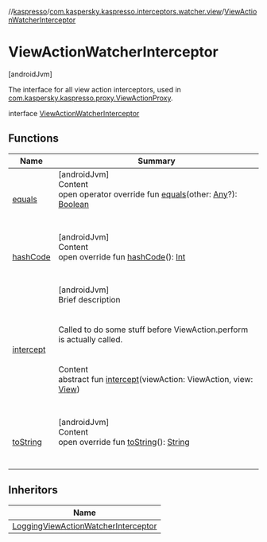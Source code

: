 //[kaspresso](../../index.md)/[com.kaspersky.kaspresso.interceptors.watcher.view](../index.md)/[ViewActionWatcherInterceptor](index.md)



# ViewActionWatcherInterceptor  
 [androidJvm] 

The interface for all view action interceptors, used in [com.kaspersky.kaspresso.proxy.ViewActionProxy](../../com.kaspersky.kaspresso.proxy/-view-action-proxy/index.md).

interface [ViewActionWatcherInterceptor](index.md)   


## Functions  
  
|  Name|  Summary| 
|---|---|
| [equals](https://kotlinlang.org/api/latest/jvm/stdlib/kotlin/-any/equals.html)| [androidJvm]  <br>Content  <br>open operator override fun [equals](https://kotlinlang.org/api/latest/jvm/stdlib/kotlin/-any/equals.html)(other: [Any](https://kotlinlang.org/api/latest/jvm/stdlib/kotlin/-any/index.html)?): [Boolean](https://kotlinlang.org/api/latest/jvm/stdlib/kotlin/-boolean/index.html)  <br><br><br>
| [hashCode](https://kotlinlang.org/api/latest/jvm/stdlib/kotlin/-any/hash-code.html)| [androidJvm]  <br>Content  <br>open override fun [hashCode](https://kotlinlang.org/api/latest/jvm/stdlib/kotlin/-any/hash-code.html)(): [Int](https://kotlinlang.org/api/latest/jvm/stdlib/kotlin/-int/index.html)  <br><br><br>
| [intercept](intercept.md)| [androidJvm]  <br>Brief description  <br><br><br>Called to do some stuff before ViewAction.perform is actually called.<br><br>  <br>Content  <br>abstract fun [intercept](intercept.md)(viewAction: ViewAction, view: [View](https://developer.android.com/reference/kotlin/android/view/View.html))  <br><br><br>
| [toString](https://kotlinlang.org/api/latest/jvm/stdlib/kotlin/-any/to-string.html)| [androidJvm]  <br>Content  <br>open override fun [toString](https://kotlinlang.org/api/latest/jvm/stdlib/kotlin/-any/to-string.html)(): [String](https://kotlinlang.org/api/latest/jvm/stdlib/kotlin/-string/index.html)  <br><br><br>


## Inheritors  
  
|  Name| 
|---|
| [LoggingViewActionWatcherInterceptor](../../com.kaspersky.kaspresso.interceptors.watcher.view.impl.logging/-logging-view-action-watcher-interceptor/index.md)

